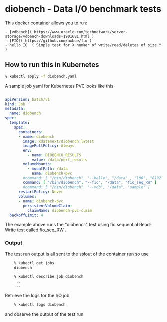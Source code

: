 # diobench - Data I/O benchmark tests

This docker container allows you to run:

	- [vdbench]( https://www.oracle.com/technetwork/server-storage/vdbench-downloads-1901681.html )
	- [FIO]( https://github.com/axboe/fio )
	- hello IO	( Simple test for X number of write/read/deletes of size Y ) 

## How to run this in Kubernetes

```bash
% kubectl apply -f diobench.yaml
```

A sample job yaml for Kubernetes PVC looks like this

```yaml

apiVersion: batch/v1
kind: Job
metadata:
  name: diobench
spec:
  template:
    spec:
      containers:
      - name: diobench
        image: xdatanext/diobench:latest
        imagePullPolicy: Always
        env:
          - name: DIOBENCH_RESULTS
            value: /data/perf_results
        volumeMounts:
          - mountPath: /data
            name: diobench-pvc
        #command: [ "/bin/diobench", "--hello", "/data" , "100", "8192" ]
        command: [ "/bin/diobench", "--fio", "/data", "fio_seq_RW" ]
        #command: [ "/bin/diobench", "--vdb", "/data", "sample" ]
      restartPolicy: Never
      volumes:
      - name: diobench-pvc
        persistentVolumeClaim:
          claimName: diobench-pvc-claim
  backoffLimit: 4

```

The example above runs the "diobench" test using fio sequential Read-Write test called fio_seq_RW .


### Output

The test run output is all sent to the stdout of the container run so use

```bash
	% kubectl get jobs
	diobench

	% kubectl describe job diobench
	...
	...
```

Retrieve the logs for the I/O job

```bash
	% kubectl logs diobench
```

and observe the output of the test run 
